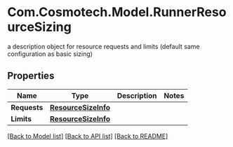 # Com.Cosmotech.Model.RunnerResourceSizing
a description object for resource requests and limits (default same configuration as basic sizing)

## Properties

Name | Type | Description | Notes
------------ | ------------- | ------------- | -------------
**Requests** | [**ResourceSizeInfo**](ResourceSizeInfo.md) |  | 
**Limits** | [**ResourceSizeInfo**](ResourceSizeInfo.md) |  | 

[[Back to Model list]](../README.md#documentation-for-models) [[Back to API list]](../README.md#documentation-for-api-endpoints) [[Back to README]](../README.md)

